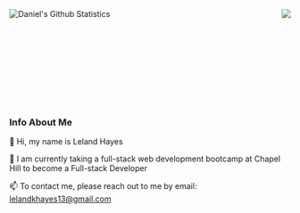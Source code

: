 
<a href="https://github.com/ilelandhayes/ilelandhayes">
  <img align="right" src="https://github-readme-stats.vercel.app/api/top-langs/?username=ilelandhayes&show=java,html,css,tex&title_color=57A6FF&text_color=c9cacc&icon_color=2bbc8a&bg_color=0D1116&border_color=57A6FF&langs_count=3" />
</a>

<a href="https://github.com/ilelandhayes">
  <img align="left" src="https://github-readme-stats.vercel.app/api?username=ilelandhayes&line_height=27&count_private=false&title_color=57A6FF&text_color=c9cacc&icon_color=57A6FF&bg_color=0D1116&border_color=57A6FF" alt="Daniel's Github Statistics"/>
</a>

<br>
<br>
<br>
<br>
<br>
<br>
<br>
<br>
<br>
<br>

### Info About Me

👋 Hi, my name is Leland Hayes

🧠 I am currently taking a full-stack web development bootcamp at Chapel Hill to become a Full-stack Developer

📫 To contact me, please reach out to me by email: lelandkhayes13@gmail.com 
